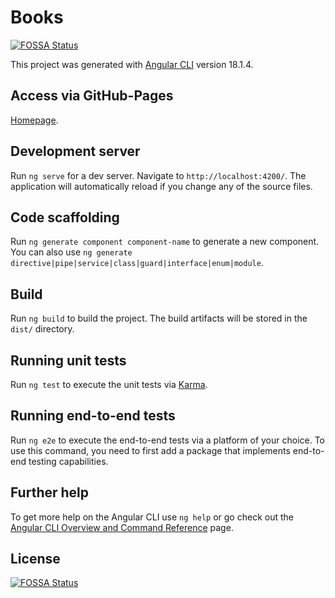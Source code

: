 # Books
[![FOSSA Status](https://app.fossa.com/api/projects/git%2Bgithub.com%2Fzahlenhelfer%2Fng-book-workshop.svg?type=shield)](https://app.fossa.com/projects/git%2Bgithub.com%2Fzahlenhelfer%2Fng-book-workshop?ref=badge_shield)


This project was generated with [Angular CLI](https://github.com/angular/angular-cli) version 18.1.4.

## Access via GitHub-Pages
[Homepage](https://zahlenhelfer.github.io/ng-book-workshop/).

## Development server

Run `ng serve` for a dev server. Navigate to `http://localhost:4200/`. The application will automatically reload if you change any of the source files.

## Code scaffolding

Run `ng generate component component-name` to generate a new component. You can also use `ng generate directive|pipe|service|class|guard|interface|enum|module`.

## Build

Run `ng build` to build the project. The build artifacts will be stored in the `dist/` directory.

## Running unit tests

Run `ng test` to execute the unit tests via [Karma](https://karma-runner.github.io).

## Running end-to-end tests

Run `ng e2e` to execute the end-to-end tests via a platform of your choice. To use this command, you need to first add a package that implements end-to-end testing capabilities.

## Further help

To get more help on the Angular CLI use `ng help` or go check out the [Angular CLI Overview and Command Reference](https://angular.dev/tools/cli) page.


## License
[![FOSSA Status](https://app.fossa.com/api/projects/git%2Bgithub.com%2Fzahlenhelfer%2Fng-book-workshop.svg?type=large)](https://app.fossa.com/projects/git%2Bgithub.com%2Fzahlenhelfer%2Fng-book-workshop?ref=badge_large)